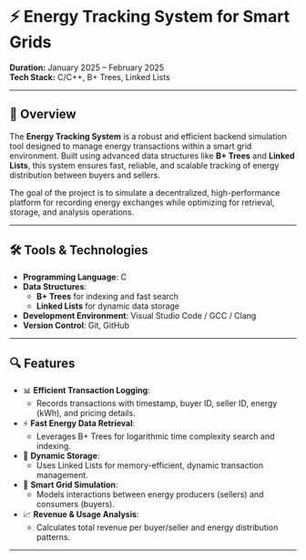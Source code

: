 # ⚡ Energy Tracking System for Smart Grids

**Duration:** January 2025 – February 2025  
**Tech Stack:** C/C++, B+ Trees, Linked Lists  

---

## 🚀 Overview

The **Energy Tracking System** is a robust and efficient backend simulation tool designed to manage energy transactions within a smart grid environment. Built using advanced data structures like **B+ Trees** and **Linked Lists**, this system ensures fast, reliable, and scalable tracking of energy distribution between buyers and sellers.

The goal of the project is to simulate a decentralized, high-performance platform for recording energy exchanges while optimizing for retrieval, storage, and analysis operations.

---

## 🛠️ Tools & Technologies

- **Programming Language**: C
- **Data Structures**: 
  - **B+ Trees** for indexing and fast search
  - **Linked Lists** for dynamic data storage
- **Development Environment**: Visual Studio Code / GCC / Clang
- **Version Control**: Git, GitHub

---

## 🔍 Features

- 📊 **Efficient Transaction Logging**: 
  - Records transactions with timestamp, buyer ID, seller ID, energy (kWh), and pricing details.
- ⚡ **Fast Energy Data Retrieval**: 
  - Leverages B+ Trees for logarithmic time complexity search and indexing.
- 🔗 **Dynamic Storage**: 
  - Uses Linked Lists for memory-efficient, dynamic transaction management.
- 🧠 **Smart Grid Simulation**:
  - Models interactions between energy producers (sellers) and consumers (buyers).
- 📈 **Revenue & Usage Analysis**:
  - Calculates total revenue per buyer/seller and energy distribution patterns.

---


